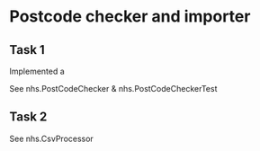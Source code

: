 # Postcode checker and importer

## Task 1

Implemented a 

See nhs.PostCodeChecker & nhs.PostCodeCheckerTest

## Task 2
See nhs.CsvProcessor

